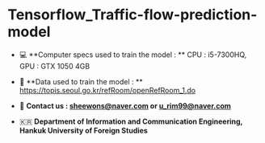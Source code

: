 # Tensorflow_Traffic-flow-prediction-model

- 💻 **Computer specs used to train the model : **
        CPU : i5-7300HQ, GPU : GTX 1050 4GB

- 📒  **Data used to train the model : **
        https://topis.seoul.go.kr/refRoom/openRefRoom_1.do

- 📮  **Contact us : sheewons@naver.com or u_rim99@naver.com**

- 🇰🇷  **Department of Information and Communication Engineering, Hankuk University of Foreign Studies**
